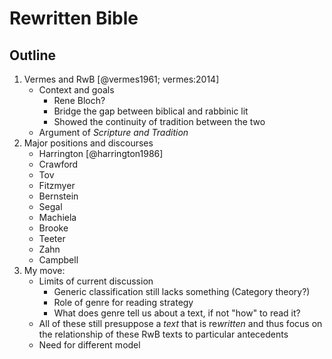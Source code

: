 
# Rewritten Bible

## Outline

1. Vermes and RwB [@vermes1961; vermes:2014]
    * Context and goals
        * Rene Bloch?
        * Bridge the gap between biblical and rabbinic lit
        * Showed the continuity of tradition between the two
    * Argument of _Scripture and Tradition_
2. Major positions and discourses
    * Harrington [@harrington1986]
    * Crawford 
    * Tov
    * Fitzmyer
    * Bernstein
    * Segal
    * Machiela
    * Brooke
    * Teeter
    * Zahn
    * Campbell
3. My move:
    * Limits of current discussion
        - Generic classification still lacks something (Category theory?)
        - Role of genre for reading strategy
        - What does genre tell us about a text, if not "how" to read it?
    * All of these still presuppose a *text* that is re*written* and thus focus on the relationship of these RwB texts to particular antecedents
    * Need for different model